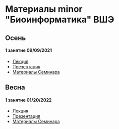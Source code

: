 # Материалы minor "Биоинформатика" ВШЭ

## Осень

#### 1 занятие 09/09/2021
- [Лекция]()
- [Презентация]()
- [Материалы Семинара]()


## Весна

#### 1 занятие 01/20/2022
- [Лекция]()
- [Презентация]()
- [Материалы Семинара]()
